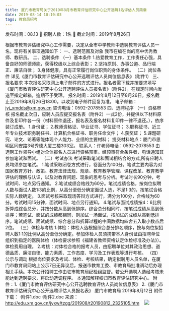 ```yaml
---
title: 厦门市教育局关于2019年8月市教育评估研究中心公开选聘1名评估人员简章
date: 2019-08-14 10:10:03
tags: 教育局招考
---
```

发布时间：08.13   🌟   招聘人数：1名   🌈   截止时间：2019年8月26日
<!-- more -->

根据市教育评估研究中心工作需要，决定从全市中学教师中选聘教育评估人员一名，现将有关事项通知如下：
一、选聘范围及对象
我市在编在岗的高中优秀教师、教研员。
二、选聘条件
（一）基本条件
1.热爱教育工作，工作责任心强，具备良好的师德师能，获得校级以上综合表彰；
2.坚持原则、办事公道、品行端正、廉洁自律；
3.身体健康，具有正常履行岗位职责的身体条件。
（二）岗位条件
详见《厦门市教育评估研究中心公开选聘评估人员岗位信息表》（附件1）
三、报名要求
本次报名采取网上电子邮件的方式进行。报名者需下载并按要求填写《厦门市教育评估研究中心公开选聘评估人员报名表》（附件2），在规定时间内发送至指定邮箱，逾期不予受理。
报名时间：2019年8月12日至8月26日，报名截止至2019年8月26日18:00，以收到电子邮件回复为准。
电子邮箱：jyj_xmdds@xm.gov.cn
咨询电话：0592-2078553
四、选聘程序
（一）资格审核
报名截止次日，应聘人员应提交报名表（附件2）一式2份，并提供以下材料原件及复印件各一份（材料原件退还，报名表及报名材料复印件一律不退还。），依序装订成册。
1.身份证；
2.教师资格证、毕业证书、学位证书；
3.职称证书、近三年专业技术职务聘任书、计算机合格证书、职务任命文件；
4.获奖证；
5.课题研究、论文、论著等能体现个人能力、业绩的主要材料；
提交材料地点：厦门市思明区同安路3号秀德大厦三楼303室。
联系人：许老师电话：0592-2078553
由选聘工作领导小组对全体报名人员进行资格预审。经预审符合条件者，电话通知其参加笔试和面试。
（二）考试办法
考试采取笔试和面试相结合的方式,所有应聘人员均须参加笔试。
1.笔试采取闭卷方式进行，卷面分为100分。笔试主要内容为对国家教育方针、政策、教育法律法规、规章、教育教学管理、课程改革、教育教学评估的理解与认识，以及对教育问题、现象的思考与分析。考试时长90分钟，考试时间、地点另行通知。
2.笔试成绩合格线为60分。笔试成绩合格，按岗位拟聘人数与面试人数1:3的比例，从高分至低分确定面试人选，不足1:3的，按笔试合格实际人数确定。
3.面试考核采取现场答辩方式进行，满分为100分，合格线为60分。考试时间15分钟，面试时间、地点另行通知。
4.笔试与面试成绩按4：6比例折算成综合总分，并按分数从高到低排序。综合总分相同时，按笔试成绩从高到低排序；若笔试、面试的成绩都相同，则加试一场面试，按加试的成绩从高到低排序。笔试成绩、面试成绩、综合总分和折算过程的中间数据均四舍五入取小数点后2位。
（三）体检与考核
1.体检：体检人选根据综合总分排名顺序，按与岗位拟招聘人数1:1的比例从高分至低分确定。参加体检人员须携带本人身份证由招聘单位组织到指定的医院体检（体检要求参照《福建省教师资格认定体检标准及办法》）。体检费用自理。
2.考核：对体检合格的报考人员，由招聘单位对其政治思想、道德品质、廉洁自律、能力素质、工作态度、学习及工作表现等进行考核。
（四）公示与调动
根据岗位要求及考试、体检、考核结果，确定拟聘用人员名单，在厦门市教育局网站上公示7日无异议后，报送市教育工委、市教育局批准调动后办理相关手续。本次公开招聘工作由驻市教育局纪检组监督。若公开选聘人选经考核未能达到选聘要求，将启动选调程序。
本通知解释权归市教育评估研究中心。
附件：1.《厦门市教育评估研究中心公开选聘教育评估人员岗位信息表》
2.《厦门市教育评估研究中心公开选聘评估人员报名表》
厦门市教育局
2019年8月12日
附件下载：
·附件1.doc
·附件2.doc
来源：
http://edu.xm.gov.cn/jyxw/tzgg/201908/t20190812_2325105.htm
 
 ![](https://cdn.weiweiblog.cn/20181015134814.png)